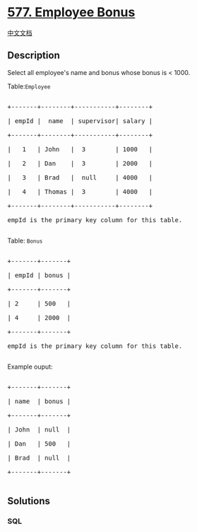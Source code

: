 # [577. Employee Bonus](https://leetcode.com/problems/employee-bonus)

[中文文档](/solution/0500-0599/0577.Employee%20Bonus/README.md)

## Description

<p>Select all employee&#39;s name and bonus whose bonus is &lt; 1000.</p>



<p>Table:<code>Employee </code></p>



<pre>

+-------+--------+-----------+--------+

| empId |  name  | supervisor| salary |

+-------+--------+-----------+--------+

|   1   | John   |  3        | 1000   |

|   2   | Dan    |  3        | 2000   |

|   3   | Brad   |  null     | 4000   |

|   4   | Thomas |  3        | 4000   |

+-------+--------+-----------+--------+

empId is the primary key column for this table.

</pre>



<p>Table: <code>Bonus</code></p>



<pre>

+-------+-------+

| empId | bonus |

+-------+-------+

| 2     | 500   |

| 4     | 2000  |

+-------+-------+

empId is the primary key column for this table.

</pre>



<p>Example ouput:</p>



<pre>

+-------+-------+

| name  | bonus |

+-------+-------+

| John  | null  |

| Dan   | 500   |

| Brad  | null  |

+-------+-------+

</pre>



## Solutions

<!-- tabs:start -->

### **SQL**

```sql

```

<!-- tabs:end -->